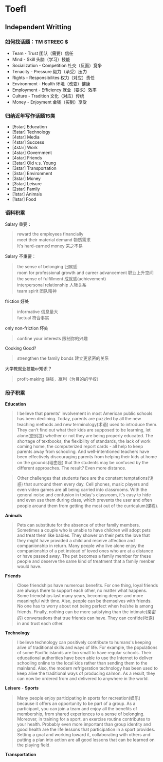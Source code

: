 # Toefl

## Independent Writting

### **如何找话题：TM STREEC $**

- Team - Trust  团队（需要）信任
- Mind - Skill  头脑（学习）技能
- Socialization - Competition  社交（反面）竞争
- Tenacity - Pressure  毅力（承受）压力
- Rights - Responsibilites  权力（对应）责任
- Environment - Health  环境（改变）健康
- Employment - Efficiency  就业（要求）效率
- Culture - Tradition  文化（对应）传统
- Money - Enjoyment  金钱（买到）享受

### **归纳近年写作话题15类**

- [5star] Education
- [5star] Technology
- [4star] Media
- [4star] Success
- [4star] Work
- [4star] Government
- [4star] Friends
- [3star] Old v.s. Young
- [3star] Transportation
- [3star] Environment
- [3star] Money
- [3star] Leisure
- [2star] Family
- [1star] Animals
- [1star] Food

### **语料积累** 

Salary 重要：    
> reward the employees financially  
> meet their material demand 物质需求  
> It's hard-earned money 来之不易  

Salary 不重要：  
> the sense of belonging 归属感   
> room for professional growth and career advancement 职业上升空间  
> the sense of fulfillment 成就感(achievement)  
> interpersonal relationship 人际关系  
> team spirit 团队精神  

friction 好处
> informative 信息量大  
> factual 符合事实  

only non-friction 坏处   
> confine your interests 限制你的兴趣    

Cooking Good?
> strengthen the family bonds 建立更紧密的关系   

大学教就业技能or知识？
> profit-making 赚钱，赢利（为目的的学校）   

### **段子积累**

**Education**

> I believe that parents' involvement in most American public schools has been declining. Today, parents are puzzled by all the new teaching methods and new terminology(术语) used to introduce them. They can't find out what their kids are supposed to be learning, let alone(更别提) whether or not they are being properly educated. The shortage of textbooks, the flexibility of standards, the lack of work coming home, the computerized report cards - all help to keep parents away from schooling. And well-intentioned teachers have been effectively discouraging parents from helping their kids at home on the grounds(理由是) that the students may be confused by the different approaches. The result? Even more distance.

> Other challenges that students face are the constant temptations(诱惑) that surround them every day. Cell phones, music players and even video games are all being carried into classrooms. With the general noise and confusion in today's classroom, it's easy to hide and even use them during class, which prevents the user and often people around them from getting the most out of the curriculum(课程).


**Animals**

> Pets can substitute for the absence of other family members. Sometimes a couple who is unable to have children will adopt pets and treat them like babies. They shower on their pets the love that they might have provided a child and receive affection and companionship in return. Many people who live alone enjoy the companionship of a pet instead of loved ones who are at a distance or have passed away. The pet becomes a family member for these people and deserve the same kind of treatment that a family menber would have.

**Friends**

> Close friendships have numerous benefits. For one thing, loyal friends are always there to support each other, no matter what happens. Some friendships last many years, becoming deeper and more meaningful with time. Also, people can be themselves with friends. No one has to worry about not being perfect when he/she is among friends. Finally, nothing can be more satisfying than the intimate(亲密的) conversations that true friends can have. They can confide(吐露) in and trust each other.

**Technology**

> I believe technology can positively contribute to humans's keeping alive of traditional skills and ways of life. For example, the populations of some Pacific islands are too small to have regular schools. Their educational authorities have been able to use the Internet to deliver schooling online to the local kids rather than sending them to the mainland. Also, the modern refrigeration technology has been used to keep alive the traditional ways of producing salmon. As a result, they can now be ordered from and delivered to anywhere in the world.

**Leisure** - **Sports**

> Many people enjoy participating in sports for recreation(娱乐) because it offers an opportunity to be part of a group. As a participant, you can join a team and enjoy all the benefits of membership, from shared experiences to a sense of belonging. Moreover, in training for a sport, an exercise routine contributes to your health.
> Probably even more important than group identity and good health are the life lessons that participation in a sport provides. Setting a goal and working toward it, collaborating with others and putting a plan into action are all good lessons that can be learned on the playing field.

**Transportation**





















































